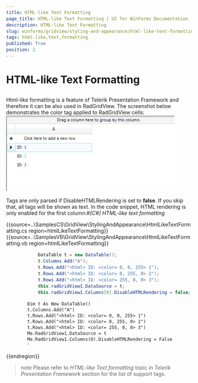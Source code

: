 ```yaml
---
title: HTML-like Text Formatting
page_title: HTML-like Text Formatting | UI for WinForms Documentation
description: HTML-like Text Formatting
slug: winforms/gridview/styling-and-appearance/html-like-text-formatting
tags: html-like,text,formatting
published: True
position: 2
---
```


# HTML-like Text Formatting



## 

Html-like formatting is a feature of Telerik Presentation Framework and therefore it can be also used in RadGridView. The screenshot below demonstrates the color tag applied to RadGridView cells: ![gridview-styling-and-appearance-html-like-text-formatting 001](images/gridview-styling-and-appearance-html-like-text-formatting001.png)

Tags are only parsed if DisableHTMLRendering is set to __false__. If you skip that, all tags will be shown as text. In the code snippet, HTML rendering is only enabled for the first column:#_[C#] HTML-like text formatting_

	



{{source=..\SamplesCS\GridView\StylingAndAppearance\HtmlLikeTextFormatting.cs region=htmlLikeTextFormatting}} 
{{source=..\SamplesVB\GridView\StylingAndAppearance\HtmlLikeTextFormatting.vb region=htmlLikeTextFormatting}} 

````C#
            DataTable t = new DataTable();
            t.Columns.Add("A");
            t.Rows.Add("<html> ID: <color= 0, 0, 255> 1");
            t.Rows.Add("<html> ID: <color= 0, 255, 0> 2");
            t.Rows.Add("<html> ID: <color= 255, 0, 0> 3");
            this.radGridView1.DataSource = t;
            this.radGridView1.Columns[0].DisableHTMLRendering = false;
````
````VB.NET
        Dim t As New DataTable()
        t.Columns.Add("A")
        t.Rows.Add("<html> ID: <color= 0, 0, 255> 1")
        t.Rows.Add("<html> ID: <color= 0, 255, 0> 2")
        t.Rows.Add("<html> ID: <color= 255, 0, 0> 3")
        Me.RadGridView1.DataSource = t
        Me.RadGridView1.Columns(0).DisableHTMLRendering = False
        '
````

{{endregion}} 




>note Please refer to *HTML-like Text formatting* topic in *Telerik Presentation Framework* section for the list of support tags.
>

